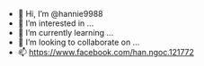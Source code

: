 - 👋 Hi, I’m @hannie9988
- 👀 I’m interested in ...
- 🌱 I’m currently learning ...
- 💞️ I’m looking to collaborate on ...
- 📫 https://www.facebook.com/han.ngoc.121772

<!---
handinh9988/handinh9988 is a ✨ special ✨ repository because its `README.md` (this file) appears on your GitHub profile.
You can click the Preview link to take a look at your changes.
--->
